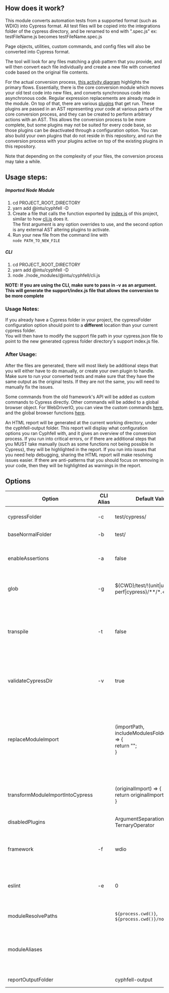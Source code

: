 ## How does it work?

This module converts automation tests from a supported format (such as WDIO) into Cypress format. All test files will be copied into
the integrations folder of the cypress directory, and be renamed to end with ".spec.js"
ex: testFileName.js becomes testFileName.spec.js  

Page objects, utilities, custom commands, and config files will also be converted into Cypress format.

The tool will look for any files matching a glob pattern that you provide, and will then convert each file individually and create
a new file with converted code based on the original file contents.

For the actual conversion process, [this activity diagram](https://github.com/intuit/cyphfell/raw/master/docs/Cyphfell%20Architecture.png?raw=true) highlights the primary flows.
Essentially, there is the core conversion module which moves your old test code into new files, and converts synchronous code into asynchronous code. Regular expression
replacements are already made in the module. On top of that, there are various [plugins](https://github.com/intuit/cyphfell/tree/master/packages/cyphfell/src/plugins) that get run.
These plugins are passed in an AST representing your code at various parts of the core conversion process, and they can be created to perform arbitrary actions with an AST. This allows
the conversion process to be more complete, but some plugins may not be suited for every code base, so those plugins can be deactivated through a configuration option. You can also
build your own plugins that do not reside in this repository, and run the conversion process with your plugins active on top of the existing plugins in this repository.

Note that depending on the complexity of your files, the conversion process may take a while.  

## Usage steps:  

##### Imported Node Module  
1. cd PROJECT_ROOT_DIRECTORY  
2. yarn add @intu/cyphfell -D  
3. Create a file that calls the function exported by [index.js](https://github.com/intuit/cyphfell/blob/master/packages/cyphfell/index.js) of this project, similar to how [cli.js](https://github.com/intuit/cyphfell/blob/master/packages/cyphfell/cli.js) does it.  
The first argument is any option overrides to use, and the second option is any external AST altering plugins to activate.  
4. Run your new file from the command line with  
`node PATH_TO_NEW_FILE`

##### CLI  
1. cd PROJECT_ROOT_DIRECTORY  
2. yarn add @intu/cyphfell -D  
3. node ./node_modules/@intu/cyphfell/cli.js 

**NOTE: If you are using the CLI, make sure to pass in -v as an argument. This will generate the support/index.js file that allows the conversion to be more complete**

### Usage Notes:
If you already have a Cypress folder in your project, the cypressFolder configuration option should point to a **different** location than your current cypress folder.  
You will then have to modify the support file path in your cypress.json file to point to the new generated cypress folder directory's support index.js file.

### After Usage:
After the files are generated, there will most likely be additional steps that you will either have to do manually, or create your own plugin to handle.
Make sure to run your converted tests and make sure that they have the same output as the original tests. If they are not the same, you will need to manually
fix the issues.

Some commands from the old framework's API will be added as custom commands to Cypress directly. Other commands will be added to a global
browser object. For WebDriverIO, you can view the custom commands [here](https://github.com/intuit/cyphfell/blob/master/packages/cyphfell/src/converters/wdio/WDIOCommands.js), and the global browser functions [here](https://github.com/intuit/cyphfell/blob/master/packages/cyphfell/src/converters/wdio/InitializeBrowserFunctions.js).

An HTML report will be generated at the current working directory, under the cyphfell-output folder. This report
will display what configuration options you ran Cyphfell with, and it gives an overview of the conversion process.
If you run into critical errors, or if there are additional steps that you MUST take manually (such as some functions not being possible in Cypress),
they will be highlighted in the report. If you run into issues that you need help debugging, sharing the HTML report will make resolving issues easier.
If there are anti-patterns that you should focus on removing in your code, then they will be highlighted as warnings in the report.

## Options
| Option|CLI Alias|Default Value|Description|
|-----|-|---|------------|
|cypressFolder|-c|test/cypress/|The relative path from the working directory to the folder to place Cypress converted code into|
|baseNormalFolder|-b|test/|The relative path to the folder containing your tests|
|enableAssertions|-a|false|Whether to enable runtime assertions during the conversion process, to detect whether some import-related conversion items are successful|
|glob|-g|${CWD}/test/!(unit&#124;ui-perf&#124;cypress)/**/*.+(js&#124;json)|A glob pattern that all files to convert much match. ${CWD} is replaced with the current working directory|
|transpile|-t|false|If you are using some ES6 features such as object spread (...) or static class properties, you must run with this argument set. You must also have **@babel/core**, **@babel/plugin-proposal-object-rest-spread**, and **babel-plugin-transform-class-properties** installed.|
|validateCypressDir|-v|true|Whether to check for the existence of the cypress folder. If it does not exists, then it will be created, and the tool will copy over it's plugin and support index.js files, as well as custom commands.|
|replaceModuleImport||(importPath, includeModulesFolder = true) => { <br/>return ""; <br/>}|A function that transforms an import from the node_modules folder from the new cypress path generated by *transformModuleImportIntoCypress* format into the original path. Returns the new import path if it was changed, or an empty string otherwise. includeModulesFolder determines whether to include node_modules at the start of the returned import path|
|transformModuleImportIntoCypress||(originalImport) => { <br/> return originalImport; <br/>}|A function that transforms an import from the node_modules format into the new cypress path of an imported file. Returns the new import path|
|disabledPlugins||ArgumentSeparation, TernaryOperator|The unique IDs of any plugins that should not be enabled when running.|
|framework|-f|wdio|The framework to convert files from. Possible options: wdio, nightwatch (not supported yet). Import these from [here](https://github.com/intuit/cyphfell/blob/master/packages/cyphfell/src/constants/FrameworkConstants.js) instead of entering them directly.|
|eslint|-e|0|Whether to automatically run eslint --fix on all generated files. If this is set to 0, then do nothing. If this is set to 1, use local eslint. If this is set to 2, use the globally installed eslint. Import these from [here](https://github.com/intuit/cyphfell/blob/master/packages/cyphfell/src/constants/EslintConstants.js)|
|moduleResolvePaths||`${process.cwd()}`, `${process.cwd()}/node_modules`|Paths to attempt to resolve imports from, if the import does not start with a "." character|
|moduleAliases|||List of aliases to look for at the start of an import, and replace if it is found. Each entry in the list consists of: <br/> {alias: String (the text to look for), actual: String (the actual path to that alias) }|
|reportOutputFolder||cyphfell-output|The folder to place the generated HTML reports into|